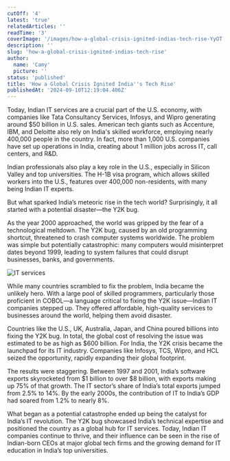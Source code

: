 ```yaml
---
cutOff: '4'
latest: 'true'
relatedArticles: ''
readTime: '3'
coverImage: '/images/how-a-global-crisis-ignited-indias-tech-rise-YyOT.webp'
description: ''
slug: 'how-a-global-crisis-ignited-indias-tech-rise'
author:
  name: 'Camy'
  picture: ''
status: 'published'
title: 'How a Global Crisis Ignited India''s Tech Rise'
publishedAt: '2024-09-10T12:19:04.406Z'
---
```


Today, Indian IT services are a crucial part of the U.S. economy, with companies like Tata Consultancy Services, Infosys, and Wipro generating around $50 billion in U.S. sales. American tech giants such as Accenture, IBM, and Deloitte also rely on India's skilled workforce, employing nearly 400,000 people in the country. In fact, more than 1,000 U.S. companies have set up operations in India, creating about 1 million jobs across IT, call centers, and R&D.

Indian professionals also play a key role in the U.S., especially in Silicon Valley and top universities. The H-1B visa program, which allows skilled workers into the U.S., features over 400,000 non-residents, with many being Indian IT experts.

But what sparked India’s meteoric rise in the tech world? Surprisingly, it all started with a potential disaster—the Y2K bug.

As the year 2000 approached, the world was gripped by the fear of a technological meltdown. The Y2K bug, caused by an old programming shortcut, threatened to crash computer systems worldwide. The problem was simple but potentially catastrophic: many computers would misinterpret dates beyond 1999, leading to system failures that could disrupt businesses, banks, and governments.

![IT services](/images/how-a-global-crisis-ignited-indias-tech-rise-M1OT.webp)

While many countries scrambled to fix the problem, India became the unlikely hero. With a large pool of skilled programmers, particularly those proficient in COBOL—a language critical to fixing the Y2K issue—Indian IT companies stepped up. They offered affordable, high-quality services to businesses around the world, helping them avoid disaster.

Countries like the U.S., UK, Australia, Japan, and China poured billions into fixing the Y2K bug. In total, the global cost of resolving the issue was estimated to be as high as $600 billion. For India, the Y2K crisis became the launchpad for its IT industry. Companies like Infosys, TCS, Wipro, and HCL seized the opportunity, rapidly expanding their global footprint.

The results were staggering. Between 1997 and 2001, India’s software exports skyrocketed from $1 billion to over $8 billion, with exports making up 75% of that growth. The IT sector’s share of India’s total exports jumped from 2.5% to 14%. By the early 2000s, the contribution of IT to India’s GDP had soared from 1.2% to nearly 8%.

What began as a potential catastrophe ended up being the catalyst for India’s IT revolution. The Y2K bug showcased India’s technical expertise and positioned the country as a global hub for IT services. Today, Indian IT companies continue to thrive, and their influence can be seen in the rise of Indian-born CEOs at major global tech firms and the growing demand for IT education in India’s top universities.